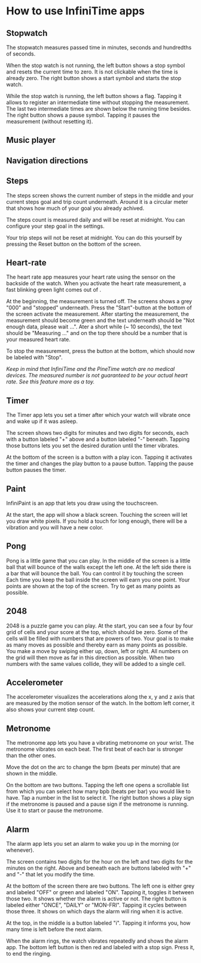 # How to use InfiniTime apps

## Stopwatch
The stopwatch measures passed time in minutes, seconds and hundredths of seconds.

When the stop watch is not running, the left button shows a stop symbol and resets the current time to zero. It is not clickable when the time is already zero.
The right button shows a start symbol and starts the stop watch.

While the stop watch is running, the left button shows a flag.
Tapping it allows to register an intermediate time without stopping the measurement. 
The last two intermediate times are shown below the running time besides.
The right button shows a pause symbol. Tapping it pauses the measurement (without resetting it).

## Music player

## Navigation directions

## Steps
The steps screen shows the current number of steps in the middle and your current steps goal and trip count underneath.
Around it is a circular meter that shows how much of your goal you already achived.

The steps count is measured daily and will be reset at midnight.
You can configure your step goal in the settings.

Your trip steps will not be reset at midnight.
You can do this yourself by pressing the Reset button on the bottom of the screen.

## Heart-rate
The heart rate app measures your heart rate using the sensor on the backside of the watch. When you activate the heart rate measurement, a fast blinking green light comes out of .

At the beginning, the measurement is turned off.
The screens shows a grey "000" and "stopped" underneath.
Press the "Start"-button at the bottom of the screen activate the measurement.
After starting the measurement, the measurement should become green and the text underneath should be "Not enough data, please wait ...". 
Ater a short while (~ 10 seconds), the text should be "Measuring ..." and on the top there should be a number that is your measured heart rate.

To stop the measurement, press the button at the bottom, which should now be labeled with "Stop".

*Keep in mind that InfiniTime and the PineTime watch are no medical devices. The measured number is not guaranteed to be your actual heart rate. See this feature more as a toy.*

## Timer
The Timer app lets you set a timer after which your watch will vibrate once and wake up if it was asleep.

The screen shows two digits for minutes and two digits for seconds, each with a button labeled "+" above and a button labeled "-" beneath.
Tapping those buttons lets you set the desired duration until the timer vibrates.

At the bottom of the screen is a button with a play icon.
Tapping it activates the timer and changes the play button to a pause button.
Tapping the pause button pauses the timer.

## Paint
InfiniPaint is an app that lets you draw using the touchscreen.

At the start, the app will show a black screen.
Touching the screen will let you draw white pixels.
If you hold a touch for long enough, there will be a vibration and you will have a new color.

## Pong
Pong is a little game that you can play.
In the middle of the screen is a little ball that will bounce of the walls except the left one.
At the left side there is a bar that will bounce the ball.
You can control it by touching the screen
Each time you keep the ball inside the screen will earn you one point.
Your points are shown at the top of the screen.
Try to get as many points as possible.

## 2048
2048 is a puzzle game you can play.
At the start, you can see a four by four grid of cells and your score at the top, which should be zero.
Some of the cells will be filled with numbers that are powers of two.
Your goal is to make as many moves as possible and thereby earn as many points as possible.
You make a move by swiping either up, down, left or right.
All numbers on the grid will then move as far in this direction as possible. 
When two numbers with the same values collide, they will be added to a single cell.

## Accelerometer
The accelerometer visualizes the accelerations along the x, y and z axis that are measured by the motion sensor of the watch.
In the bottom left corner, it also shows your current step count.

## Metronome
The metronome app lets you have a vibrating metronome on your wrist.
The metronome vibrates on each beat.
The first beat of each bar is stronger than the other ones.

Move the dot on the arc to change the bpm (beats per minute) that are shown in the middle.

On the bottom are two buttons.
Tapping the left one opens a scrollable list from which you can select how many bpb (beats per bar) you would like to have. 
Tap a number in the list to select it.
The right button shows a play sign if the metronome is paused and a pause sign if the metronome is running. 
Use it to start or pause the metronome.

## Alarm
The alarm app lets you set an alarm to wake you up in the morning (or whenever).

The screen contains two digits for the hour on the left and two digits for the minutes on the right.
Above and beneath each are buttons labeled with "+" and "-" that let you modify the time.

At the bottom of the screen there are two buttons.
The left one is either grey and labeled "OFF" or green and labeled "ON". Tapping it, toggles it between those two. It shows whether the alarm is active or not.
The right button is labeled either "ONCE", "DAILY" or "MON-FRI". Tapping it cycles between those three. It shows on which days the alarm will ring when it is active.

At the top, in the middle is a button labeled "i".
Tapping it informs you, how many time is left before the next alarm.

When the alarm rings, the watch vibrates repeatedly and shows the alarm app.
The bottom left button is then red and labeled with a stop sign.
Press it, to end the ringing.
